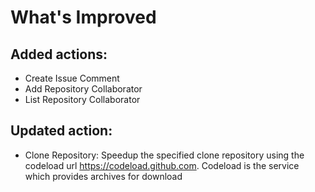# What's Improved
## Added actions:
 - Create Issue Comment
 - Add Repository Collaborator
 - List Repository Collaborator
	
## Updated action:
- Clone Repository: Speedup the specified clone repository using the codeload url https://codeload.github.com. Codeload is the service which provides archives for download 
